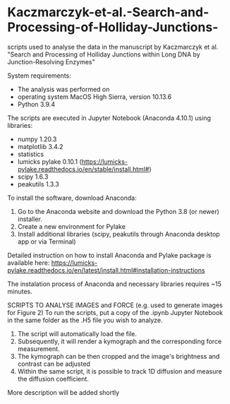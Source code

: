 # Kaczmarczyk-et-al.-Search-and-Processing-of-Holliday-Junctions-
scripts used to analyse the data in the manuscript by Kaczmarczyk et al. "Search and Processing of Holliday Junctions within Long DNA by Junction-Resolving Enzymes"

System requirements:
  - The analysis was performed on
  - operating system MacOS High Sierra, version 10.13.6
  - Python 3.9.4

The scripts are executed in Jupyter Notebook (Anaconda 4.10.1) using libraries:
  - numpy 1.20.3
  - matplotlib 3.4.2
  - statistics 
  - lumicks pylake 0.10.1 (https://lumicks-pylake.readthedocs.io/en/stable/install.html#)
  - scipy 1.6.3
  - peakutils 1.3.3
 
To install the software, download Anaconda: 
1. Go to the Anaconda website and download the Python 3.8 (or newer) installer.
2. Create a new environment for Pylake
3. Install additional libraries (scipy, peakutils through Anaconda desktop app or via Terminal)

Detailed instruction on how to install Anaconda and Pylake package is available here:
https://lumicks-pylake.readthedocs.io/en/latest/install.html#installation-instructions

The instalation process of Anaconda and necessary libraries requires ~15 minutes.

SCRIPTS TO ANALYSE IMAGES and FORCE (e.g. used to generate images for Figure 2)
To run the scripts, put a copy of the .ipynb Jupyter Notebook in the same folder as the .H5 file you wish to analyze. 
1. The script will automatically load the file. 
2. Subsequently, it will render a kymograph and the corresponding force measurement.
3. The kymograph can be then cropped and the image's brightness and contrast can be adjusted
4. Within the same script, it is possible to track 1D diffusion and measure the diffusion coefficient.

More description will be added shortly


